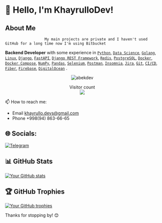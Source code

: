 # 👋 Hello, I'm KhayrulloDev!

## About Me  
                      My main projects are private and I haven't used GitHub for a long time now I'm using Bitbucket

**Backend Developer** with some experience in [`Python`](http://python.org), [`Data Science`](https://en.wikipedia.org/wiki/Data_science), [`Golang`](https://golang.org/), [`Linux`](https://www.linux.org/), [`Django`](https://djangoproject.com/), [`FastAPI`](https://fastapi.tiangolo.com/), [`Django REST Framework`](https://www.django-rest-framework.org/), [`Redis`](https://redis.io/), [`PostgreSQL`](https://www.postgresql.org/), [`Docker`](https://www.docker.com/), [`Docker Compose`](https://docs.docker.com/compose/), [`NumPy`](https://numpy.org/), [`Pandas`](https://pandas.pydata.org/), [`Selenium`](https://selenium-python.readthedocs.io/), [`Postman`](https://www.postman.com/), [`Insomnia`](https://insomnia.rest/), [`Jira`](https://www.atlassian.com/software/jira), [`Git`](https://git-scm.com/), [`CI/CD`](https://en.wikipedia.org/wiki/CI/CD), [`Fiber`](https://gofiber.io/), [`Firebase`](https://firebase.google.com/), [`DigitalOcean`](https://www.digitalocean.com/)
.

<p align="center"> <img src="https://komarev.com/ghpvc/?username=KhayrulloDev&label=Profile%20views&color=0e75b6&style=flat" alt="abekdev" /> </p>

<p align="center"> 
  Visitor count<br>
  <img src="https://profile-counter.glitch.me/KhayrulloDev/count.svg" />
</p>

📫 How to reach me: 
* Email khayrullo.devs@gmail.com
* Phone +998(94) 863-66-65


## 🌐 Socials:

[![Telegram](https://img.shields.io/badge/Telegram-%231DA1F2.svg?logo=Telegram&logoColor=white)](https://Khayrullo_dev.t.me/)

## 📊 GitHub Stats
[![Your GitHub stats](https://github-readme-stats.vercel.app/api?username=KhayrulloDev&show_icons=true&theme=radical)](https://github.com/KhayrulloDev)

## 🏆 GitHub Trophies
[![Your GitHub trophies](https://github-profile-trophy.vercel.app/?username=KhayrulloDev&theme=dracula)](https://github.com/KhayrulloDev)

Thanks for stopping by! 😊
